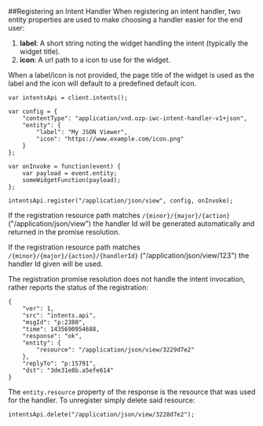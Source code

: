 ##Registering an Intent Handler
When registering an intent handler, two entity properties are used to make choosing a handler easier for the end user:

1.  **label**: A short string noting the widget handling the intent (typically the widget title).
2.  **icon**: A url path to a icon to use for the widget.
    
When a label/icon is not provided, the page title of the widget is used as the label and the icon will default to a
predefined default icon.

```
var intentsApi = client.intents();

var config = {
    "contentType": "application/vnd.ozp-iwc-intent-handler-v1+json",
    "entity": {
        "label": "My JSON Viewer",
        "icon": "https://www.example.com/icon.png"
    }
};

var onInvoke = function(event) {
    var payload = event.entity;
    someWidgetFunction(payload);
};

intentsApi.register("/application/json/view", config, onInvoke);
```
If the registration resource path matches `/{minor}/{major}/{action}` ("/application/json/view") the handler Id will be 
generated automatically and returned in the promise resolution. 

If the registration resource path matches `/{minor}/{major}/{action}/{handlerId}` ("/application/json/view/123") the 
handler Id given will be used. 

The registration promise resolution does not handle the intent invocation, rather reports the status of the registration:
```
{
    "ver": 1,
    "src": "intents.api",
    "msgId": "p:2380",
    "time": 1435690954688,
    "response": "ok",
    "entity": {
        "resource": "/application/json/view/3229d7e2"
    },
    "replyTo": "p:15791",
    "dst": "3de31e8b.a5efe614"
}
```

The `entity.resource` property of the response is the resource that was used for the handler. To unregister simply
delete said resource:
```
intentsApi.delete("/application/json/view/3228d7e2");
```